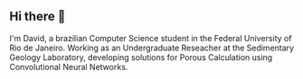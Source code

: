 ## Hi there 👋

I'm David, a brazilian Computer Science student in the Federal University of Rio de Janeiro.
Working as an Undergraduate Reseacher at the Sedimentary Geology Laboratory, developing solutions for Porous Calculation using Convolutional Neural Networks.


